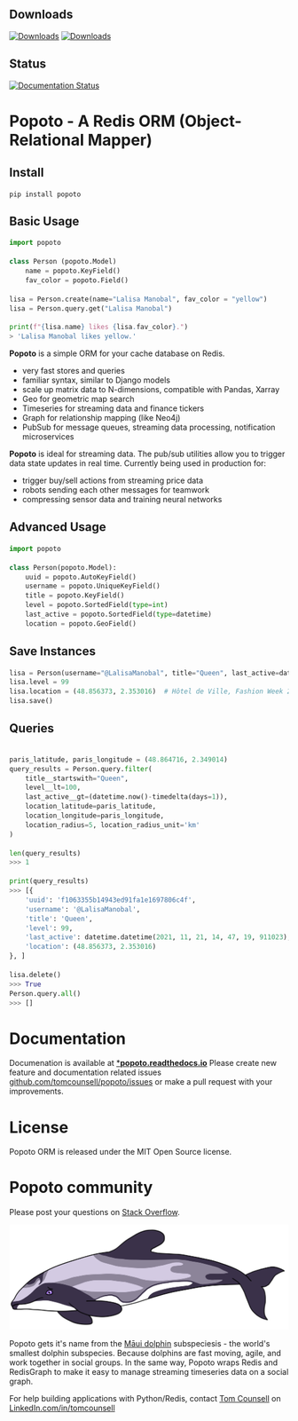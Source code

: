 ## Downloads
[![Downloads](https://pepy.tech/badge/popoto)](https://pepy.tech/project/popoto) 
[![Downloads](https://pepy.tech/badge/popoto/week)](https://pepy.tech/project/popoto)

## Status
[![Documentation Status](https://readthedocs.org/projects/popoto/badge/?version=latest)](https://popoto.readthedocs.io/en/latest/?badge=latest)

# Popoto - A Redis ORM (Object-Relational Mapper)

## Install

```
pip install popoto
```

## Basic Usage

``` python
import popoto

class Person (popoto.Model)
    name = popoto.KeyField()
    fav_color = popoto.Field()

lisa = Person.create(name="Lalisa Manobal", fav_color = "yellow")
lisa = Person.query.get("Lalisa Manobal")

print(f"{lisa.name} likes {lisa.fav_color}.")
> 'Lalisa Manobal likes yellow.'
```

**Popoto** is a simple ORM for your cache database on Redis.

 - very fast stores and queries
 - familiar syntax, similar to Django models
 - scale up matrix data to N-dimensions, compatible with Pandas, Xarray
 - Geo for geometric map search
 - Timeseries for streaming data and finance tickers
 - Graph for relationship mapping (like Neo4j)
 - PubSub for message queues, streaming data processing, notification microservices

**Popoto** is ideal for streaming data. The pub/sub utilities allow you to trigger data state updates in real time.
Currently being used in production for:

 - trigger buy/sell actions from streaming price data
 - robots sending each other messages for teamwork
 - compressing sensor data and training neural networks

## Advanced Usage

``` python
import popoto

class Person(popoto.Model):
    uuid = popoto.AutoKeyField()
    username = popoto.UniqueKeyField()
    title = popoto.KeyField()
    level = popoto.SortedField(type=int)
    last_active = popoto.SortedField(type=datetime)
    location = popoto.GeoField()
```

## Save Instances

``` python
lisa = Person(username="@LalisaManobal", title="Queen", last_active=datetime.now())
lisa.level = 99
lisa.location = (48.856373, 2.353016)  # Hôtel de Ville, Fashion Week 2021
lisa.save()
```

## Queries

``` python

paris_latitude, paris_longitude = (48.864716, 2.349014)
query_results = Person.query.filter(
    title__startswith="Queen",
    level__lt=100,
    last_active__gt=(datetime.now()-timedelta(days=1)),
    location_latitude=paris_latitude,
    location_longitude=paris_longitude,
    location_radius=5, location_radius_unit='km'
)

len(query_results)
>>> 1

print(query_results)
>>> [{
    'uuid': 'f1063355b14943ed91fa1e1697806c4f', 
    'username': '@LalisaManobal', 
    'title': 'Queen', 
    'level': 99, 
    'last_active': datetime.datetime(2021, 11, 21, 14, 47, 19, 911023), 
    'location': (48.856373, 2.353016)
}, ]

lisa.delete()
>>> True
Person.query.all()
>>> []
```

# Documentation

Documenation is available at [***popoto.readthedocs.io**](https://popoto.readthedocs.io/en/latest/)
Please create new feature and documentation related issues [github.com/tomcounsell/popoto/issues](https://github.com/tomcounsell/popoto/issues) or make a pull request with your improvements.


# License

Popoto ORM is released under the MIT Open Source license.


# Popoto community

Please post your questions on [Stack Overflow](http://stackoverflow.com/questions/tagged/popoto).


![](/static/popoto.png)

Popoto gets it's name from the [Māui dolphin](https://en.wikipedia.org/wiki/M%C4%81ui_dolphin) subspeciesis - the world's smallest dolphin subspecies.
Because dolphins are fast moving, agile, and work together in social groups. In the same way, Popoto wraps Redis and RedisGraph to make it easy to manage streaming timeseries data on a social graph.

For help building applications with Python/Redis, contact [Tom Counsell](https://tomcounsell.com) on [LinkedIn.com/in/tomcounsell](https://linkedin.com/in/tomcounsell)
